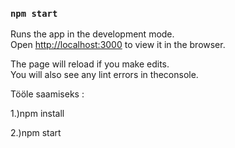### `npm start`

Runs the app in the development mode.\
Open [http://localhost:3000](http://localhost:3000) to view it in the browser.

The page will reload if you make edits.\
You will also see any lint errors in theconsole.

Tööle saamiseks :

1.)npm install 

2.)npm start

